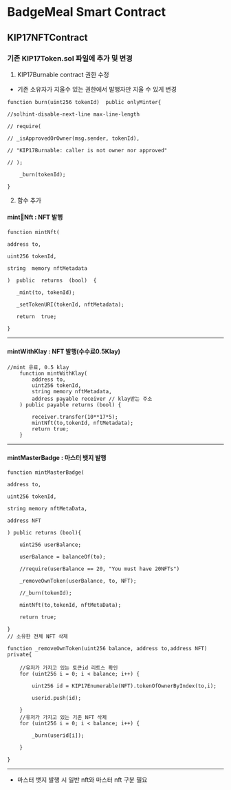 # BadgeMeal Smart Contract


## KIP17NFTContract

 

### 기존 KIP17Token.sol 파일에 추가 및 변경

1. KIP17Burnable contract 권한 수정
-	기존 소유자가 지울수 있는 권한에서 발행자만 지울 수 있게 변경    
```Solidity
function burn(uint256 tokenId)  public onlyMinter{

//solhint-disable-next-line max-line-length

// require(

// _isApprovedOrOwner(msg.sender, tokenId),

// "KIP17Burnable: caller is not owner nor approved"

// );

	_burn(tokenId);

}
```  

2. 함수 추가
#### mintNft : NFT 발행

 ```Solidity
function mintNft(

address to,

uint256 tokenId,

string  memory nftMetadata

)  public  returns  (bool)  {

	_mint(to, tokenId);

	_setTokenURI(tokenId, nftMetadata);

	return  true;

}
```  

***
 #### mintWithKlay : NFT 발행(수수료0.5Klay)
```sol  
//mint 유료, 0.5 klay 
    function mintWithKlay(
        address to,
        uint256 tokenId,
        string memory nftMetadata,
        address payable receiver // klay받는 주소
    ) public payable returns (bool) {

        receiver.transfer(10**17*5);
        mintNft(to,tokenId, nftMetadata);
        return true;
    }
``` 
	
***
#### mintMasterBadge : 마스터 뱃지 발행
```Solidity
function mintMasterBadge(

address to,

uint256 tokenId,

string memory nftMetaData,

address NFT

) public returns (bool){

	uint256 userBalance;

	userBalance = balanceOf(to);

	//require(userBalance == 20, "You must have 20NFTs")

	_removeOwnToken(userBalance, to, NFT);

	//_burn(tokenId);

	mintNft(to,tokenId, nftMetaData);

	return true;

}
// 소유한 전체 NFT 삭제

function _removeOwnToken(uint256 balance, address to,address NFT) private{

	//유저가 가지고 있는 토큰id 리트스 확인
	for (uint256 i = 0; i < balance; i++) {

		uint256 id = KIP17Enumerable(NFT).tokenOfOwnerByIndex(to,i);

		userid.push(id);

	}
	//유저가 가지고 있는 기존 NFT 삭제
	for (uint256 i = 0; i < balance; i++) {

		_burn(userid[i]);

	}

}
```  
***
- 마스터 뱃지 발행 시 일반 nft와 마스터 nft 구분 필요